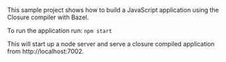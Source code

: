 This sample project shows how to build a JavaScript application using the Closure compiler with Bazel.

To run the application run: `npm start`

This will start up a node server and serve a closure compiled application from http://localhost:7002.
